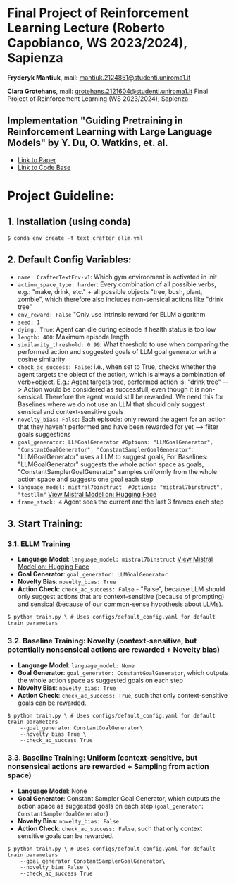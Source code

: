 # Final Project of Reinforcement Learning Lecture (Roberto Capobianco, WS 2023/2024), Sapienza
**Fryderyk Mantiuk**, mail: mantiuk.2124851@studenti.uniroma1.it

**Clara Grotehans**, mail: grotehans.2121604@studenti.uniroma1.it
Final Project of Reinforcement Learning (WS 2023/2024), Sapienza

## Implementation "Guiding Pretraining in Reinforcement Learning with Large Language Models" by Y. Du, O. Watkins, et. al.
- [Link to Paper](https://arxiv.org/abs/2302.06692)
- [Link to Code Base](https://github.com/yuqingd/ellm)


# Project Guideline:
## 1. Installation (using conda)
```console
$ conda env create -f text_crafter_ellm.yml
```
## 2. Default Config Variables:
- ```name: CrafterTextEnv-v1```: Which gym environment is activated in init
- ```action_space_type: harder```: Every combination of all possible verbs, e.g.: "make, drink, etc." + all possible objects "tree, bush, plant, zombie", which therefore also includes non-sensical actions like "drink tree"
- ```env_reward: False``` "Only use intrinsic reward for ELLM algorithm
- ```seed: 1```
- ```dying: True```: Agent can die during episode if health status is too low
- ```length: 400```: Maximum episode length
- ```similarity_threshold: 0.99```: What threshold to use when comparing the performed action and suggested goals of LLM goal generator with a cosine similarity
- ```check_ac_success: False```: i.e., when set to True, checks whether the agent targets the object of the action, which is always a combination of verb+object. E.g.: Agent targets tree, performed action is: "drink tree" --> Action would be considered as successfull, even though it is non-sensical. Therefore the agent would still be rewarded. We need this for Baselines where we do not use an LLM that should only suggest sensical and context-sensitive goals
- ```novelty_bias: False```: Each episode: only reward the agent for an action that they haven't performed and have been rewarded for yet --> filter goals suggestions 
- ```goal_generator: LLMGoalGenerator #Options: "LLMGoalGenerator", "ConstantGoalGenerator", "ConstantSamplerGoalGenerator"```: "LLMGoalGenerator" uses a LLM to suggest goals, For Baselines: "LLMGoalGenerator" suggests the whole action space as goals, "ConstantSamplerGoalGenerator" samples uniformly from the whole action space and suggests one goal each step
- ```language_model: mistral7binstruct  #Options: "mistral7binstruct", "testllm"``` [View Mistral Model on: Hugging Face](https://huggingface.co/mistralai/Mistral-7B-Instruct-v0.1)
- ```frame_stack: 4``` Agent sees the current and the last 3 frames each step



## 3. Start Training:
### 3.1. ELLM Training
- **Language Model**: ```language_model: mistral7binstruct``` [View Mistral Model on: Hugging Face](https://huggingface.co/mistralai/Mistral-7B-Instruct-v0.1)
- **Goal Generator**: ```goal_generator: LLMGoalGenerator```
- **Novelty Bias**: ```novelty_bias: True```
- **Action Check**: ```check_ac_success: False``` - "False", because LLM should only suggest actions that are context-sensitive (because of prompting) and sensical (because of our common-sense hypothesis about LLMs).
```console
$ python train.py \ # Uses configs/default_config.yaml for default train parameters
```

### 3.2. Baseline Training: Novelty (context-sensitive, but potentially nonsensical actions are rewarded + Novelty bias)
- **Language Model**: ```language_model: None```
- **Goal Generator**: ```goal_generator: ConstantGoalGenerator```, which outputs the whole action space as suggested goals on each step 
- **Novelty Bias**: ```novelty_bias: True```
- **Action Check**: ```check_ac_success: True```, such that only context-sensitive goals can be rewarded.
```console
$ python train.py \ # Uses configs/default_config.yaml for default train parameters
    --goal_generator ConstantGoalGenerator\
    --novelty_bias True \
    --check_ac_success True
```


### 3.3. Baseline Training: Uniform (context-sensitive, but nonsensical actions are rewarded + Sampling from action space)
- **Language Model**: None
- **Goal Generator**: Constant Sampler Goal Generator, which outputs the action space as suggested goals on each step (```goal_generator: ConstantSamplerGoalGenerator```)
- **Novelty Bias**: ```novelty_bias: False```
- **Action Check**: ```check_ac_success: False```, such that only context sensitive goals can be rewarded. 
```console
$ python train.py \ # Uses configs/default_config.yaml for default train parameters
    --goal_generator ConstantSamplerGoalGenerator\
    --novelty_bias False \
    --check_ac_success True
```

